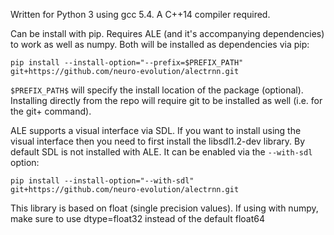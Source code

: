 Written for Python 3 using gcc 5.4. A C++14 compiler required.

Can be install with pip. Requires ALE (and it's accompanying dependencies) to work as well as numpy. Both will be installed as dependencies via pip:

```
pip install --install-option="--prefix=$PREFIX_PATH" git+https://github.com/neuro-evolution/alectrnn.git
```

`$PREFIX_PATH$` will specify the install location of the package (optional). Installing directly from the repo will require git to be installed as well (i.e. for the git+ command).

ALE supports a visual interface via SDL. If you want to install using the visual interface then you need to first install the libsdl1.2-dev library. By default SDL is not installed with ALE. It can be enabled via the `--with-sdl` option:

```
pip install --install-option="--with-sdl" git+https://github.com/neuro-evolution/alectrnn.git
```

This library is based on float (single precision values). If using with numpy, make sure to use dtype=float32 instead of the default float64